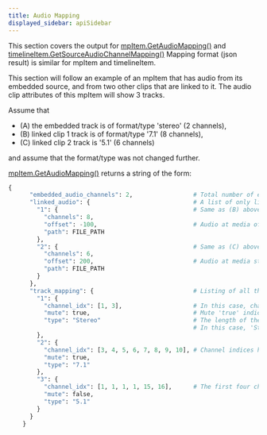 ```yaml
---
title: Audio Mapping
displayed_sidebar: apiSidebar
---
```

This section covers the output for [mpItem.GetAudioMapping()](../resolve_api/MediaPoolItem.md#getaudiomapping) and [timelineItem.GetSourceAudioChannelMapping()](../resolve_api/TimelineItem.md#getsourceaudiochannelmapping)
Mapping format (json result) is similar for mpItem and timelineItem.

This section will follow an example of an mpItem that has audio from its embedded source, and from two other clips that are linked to it.
The audio clip attributes of this mpItem will show 3 tracks.

Assume that 
- (A) the embedded track is of format/type 'stereo' (2 channels),
- (B) linked clip 1 track is of format/type '7.1' (8 channels),
- (C) linked clip 2 track is '5.1' (6 channels)

and assume that the format/type was not changed further.

[mpItem.GetAudioMapping()](../resolve_api/MediaPoolItem.md#getaudiomapping) returns a string of the form:
```python
{
      "embedded_audio_channels": 2,                 # Total number of embedded channels across all tracks
      "linked_audio": {                             # A list of only linked audio information
        "1": {                                      # Same as (B) above
          "channels": 8,
          "offset": -100,                           # Audio at media offset 0 plays file_start + 100th sample
          "path": FILE_PATH
        },
        "2": {                                      # Same as (C) above
          "channels": 6,
          "offset": 200,                            # Audio at media start plays 200 samples of digital black then file_start + 0th audio sample
          "path": FILE_PATH
        }
      },
      "track_mapping": {                            # Listing of all the tracks. Output here will match what is seen in the audio clip attributes menu on the UI.
        "1": {
          "channel_idx": [1, 3],                    # In this case, channel index '1' corresponds to first channel of (A), channel index '3' will correspond to the first channel of (B)
          "mute": true,                             # Mute 'true' indicates track is muted. Valid value is true/false.
          "type": "Stereo"                          # The length of the 'channel_idx' list will always correspond to the number of channels the format specified in 'type' will allow.
                                                    # In this case, 'Stereo' allows 2 channels and so the length of the 'channel_idx' list is 2.
        },
        "2": {
          "channel_idx": [3, 4, 5, 6, 7, 8, 9, 10], # Channel indices here are following the default for (B)
          "mute": true,
          "type": "7.1"
        },
        "3": {
          "channel_idx": [1, 1, 1, 1, 15, 16],      # The first four channels for this track correspond to the first channel of (A), and the final 2 follow the default for (C)
          "mute": false,
          "type": "5.1"
        }
      }
    }
```